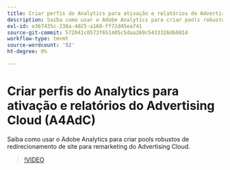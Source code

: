 ```yaml
---
title: Criar perfis do Analytics para ativação e relatórios do Advertising Cloud
description: Saiba como usar o Adobe Analytics para criar pools robustos de redirecionamento de site para remarketing do Advertising Cloud.
exl-id: e367435c-238a-4025-a160-ff72d45ea741
source-git-commit: 572041c0573f651405c5daa269c5433326db0814
workflow-type: tm+mt
source-wordcount: '52'
ht-degree: 0%

---
```


# Criar perfis do Analytics para ativação e relatórios do Advertising Cloud (A4AdC)

Saiba como usar o Adobe Analytics para criar pools robustos de redirecionamento de site para remarketing do Advertising Cloud.

>[!VIDEO](https://video.tv.adobe.com/v/33503)
